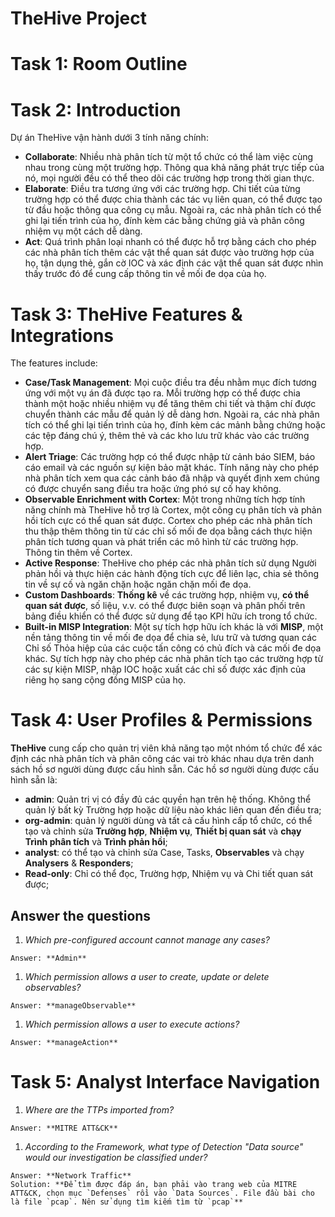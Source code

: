 # TheHive Project

# Task 1: Room Outline
# Task 2: Introduction
Dự án TheHive vận hành dưới 3 tính năng chính:
- **Collaborate**: Nhiều nhà phân tích từ một tổ chức có thể làm việc cùng nhau trong cùng một trường hợp. Thông qua khả năng phát trực tiếp của nó, mọi người đều có thể theo dõi các trường hợp trong thời gian thực.
- **Elaborate**: Điều tra tương ứng với các trường hợp. Chi tiết của từng trường hợp có thể được chia thành các tác vụ liên quan, có thể được tạo từ đầu hoặc thông qua công cụ mẫu. Ngoài ra, các nhà phân tích có thể ghi lại tiến trình của họ, đính kèm các bằng chứng giả và phân công nhiệm vụ một cách dễ dàng.
- **Act**: Quá trình phân loại nhanh có thể được hỗ trợ bằng cách cho phép các nhà phân tích thêm các vật thể quan sát được vào trường hợp của họ, tận dụng thẻ, gắn cờ IOC và xác định các vật thể quan sát được nhìn thấy trước đó để cung cấp thông tin về mối đe dọa của họ.

# Task 3: TheHive Features & Integrations
The features include:
- **Case/Task Management**: Mọi cuộc điều tra đều nhằm mục đích tương ứng với một vụ án đã được tạo ra. Mỗi trường hợp có thể được chia thành một hoặc nhiều nhiệm vụ để tăng thêm chi tiết và thậm chí được chuyển thành các mẫu để quản lý dễ dàng hơn. Ngoài ra, các nhà phân tích có thể ghi lại tiến trình của họ, đính kèm các mảnh bằng chứng hoặc các tệp đáng chú ý, thêm thẻ và các kho lưu trữ khác vào các trường hợp.
- **Alert Triage**: Các trường hợp có thể được nhập từ cảnh báo SIEM, báo cáo email và các nguồn sự kiện bảo mật khác. Tính năng này cho phép nhà phân tích xem qua các cảnh báo đã nhập và quyết định xem chúng có được chuyển sang điều tra hoặc ứng phó sự cố hay không.
- **Observable Enrichment with Cortex**: Một trong những tích hợp tính năng chính mà TheHive hỗ trợ là Cortex, một công cụ phân tích và phản hồi tích cực có thể quan sát được. Cortex cho phép các nhà phân tích thu thập thêm thông tin từ các chỉ số mối đe dọa bằng cách thực hiện phân tích tương quan và phát triển các mô hình từ các trường hợp. Thông tin thêm về Cortex.
- **Active Response**: TheHive cho phép các nhà phân tích sử dụng Người phản hồi và thực hiện các hành động tích cực để liên lạc, chia sẻ thông tin về sự cố và ngăn chặn hoặc ngăn chặn mối đe dọa.
- **Custom Dashboards**: **Thống kê** về các trường hợp, nhiệm vụ, **có thể quan sát được**, số liệu, v.v. có thể được biên soạn và phân phối trên bảng điều khiển có thể được sử dụng để tạo KPI hữu ích trong tổ chức.
- **Built-in MISP Integration**: Một sự tích hợp hữu ích khác là với **MISP**, một nền tảng thông tin về mối đe dọa để chia sẻ, lưu trữ và tương quan các Chỉ số Thỏa hiệp của các cuộc tấn công có chủ đích và các mối đe dọa khác. Sự tích hợp này cho phép các nhà phân tích tạo các trường hợp từ các sự kiện MISP, nhập IOC hoặc xuất các chỉ số được xác định của riêng họ sang cộng đồng MISP của họ.

# Task 4: User Profiles & Permissions
**TheHive** cung cấp cho quản trị viên khả năng tạo một nhóm tổ chức để xác định các nhà phân tích và phân công các vai trò khác nhau dựa trên danh sách hồ sơ người dùng được cấu hình sẵn.
Các hồ sơ người dùng được cấu hình sẵn là:
- **admin**: Quản trị vị có đầy đủ các quyền hạn trên hệ thống. Không thể quản lý bất kỳ Trường hợp hoặc dữ liệu nào khác liên quan đến điều tra;
- **org-admin**: quản lý người dùng và tất cả cấu hình cấp tổ chức, có thể tạo và chỉnh sửa **Trường hợp**, **Nhiệm vụ**, **Thiết bị quan sát** và **chạy Trình phân tích** và **Trình phản hồi**;
- **analyst**: có thể tạo và chỉnh sửa Case, Tasks, **Observables** và chạy **Analysers** & **Responders**;
- **Read-only**: Chỉ có thể đọc, Trường hợp, Nhiệm vụ và Chi tiết quan sát được;
## Answer the questions
1. *Which pre-configured account cannot manage any cases?*
```
Answer: **Admin**
```
1. *Which permission allows a user to create, update or delete observables?*
```
Answer: **manageObservable**
```
1. *Which permission allows a user to execute actions?*
```
Answer: **manageAction**
```
# Task 5: Analyst Interface Navigation
1. *Where are the TTPs imported from?*
```
Answer: **MITRE ATT&CK**
```
1. *According to the Framework, what type of Detection "Data source" would our investigation be classified under?*
```
Answer: **Network Traffic**
Solution: **Để tìm được đáp án, bạn phải vào trang web của MITRE ATT&CK, chọn mục `Defenses` rồi vào `Data Sources`. File đầu bài cho là file `pcap`. Nên sử dụng tìm kiếm tìm từ `pcap`**
```